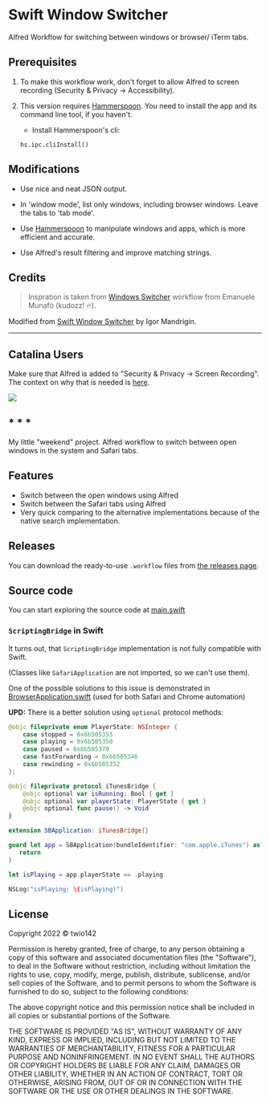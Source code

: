 # Swift Window Switcher

Alfred Workflow for switching between windows or browser/ iTerm tabs.

## Prerequisites

1. To make this workflow work, don't forget to allow Alfred to screen recording (Security & Privacy → Accessibility).

2. This version requires [Hammerspoon](https://github.com/Hammerspoon/hammerspoon). You need to install the app and its command line tool, if you haven't.

    - Install Hammerspoon's cli:

    ```
    hs.ipc.cliInstall()
    ```

## Modifications

- Use nice and neat JSON output.

- In 'window mode', list only windows, including browser windows. Leave the tabs to 'tab mode'.

- Use [Hammerspoon](https://github.com/Hammerspoon/hammerspoon) to manipulate windows and apps, which is more efficient and accurate.

- Use Alfred's result filtering and improve matching strings.

## Credits

> Inspration is taken from [Windows Switcher](https://www.alfredforum.com/topic/9326-a-simple-windows-switcher/) workflow from Emanuele Munafò (kudozz! 🔥).

Modified from [Swift Window Switcher](https://github.com/mandrigin/AlfredSwitchWindows) by Igor Mandrigin.

---

## Catalina Users

Make sure that Alfred is added to "Security & Privacy -> Screen Recording".
The context on why that is needed is [here](https://github.com/mandrigin/AlfredSwitchWindows/issues/31).

![](/catalina.png)

## * * *

My little "weekend" project.
Alfred workflow to switch between open windows in the system and Safari tabs.

## Features
- Switch between the open windows using Alfred
- Switch between the Safari tabs using Alfred
- Very quick comparing to the alternative implementations because of the native search implementation.

## Releases

You can download the ready-to-use `.workflow` files from [the releases page](https://github.com/mandrigin/AlfredSwitchWindows/releases).

## Source code

You can start exploring the source code at [main.swift](EnumWindows/main.swift)

### `ScriptingBridge` in Swift

It turns out, that `ScriptingBridge` implementation is not fully compatible with Swift.

(Classes like `SafariApplication` are not imported, so we can't use them).

One of the possible solutions to this issue is demonstrated in [BrowserApplication.swift](EnumWindows/BrowserApplication.swift)
(used for both Safari and Chrome automation)

**UPD:** There is a better solution using `optional` protocol methods:
```swift
@objc fileprivate enum PlayerState: NSInteger {
    case stopped = 0x6b505353
    case playing = 0x6b505350
    case paused = 0x6b505370
    case fastForwarding = 0x6b505346
    case rewinding = 0x6b505352
};

@objc fileprivate protocol iTunesBridge {
    @objc optional var isRunning: Bool { get }
    @objc optional var playerState: PlayerState { get }
    @objc optional func pause() -> Void
}

extension SBApplication: iTunesBridge{}

guard let app = SBApplication(bundleIdentifier: "com.apple.iTunes") as? iTunesBridge else {
   return
}

let isPlaying = app.playerState == .playing

NSLog("isPlaying: \(isPlaying)")
```

## License

Copyright 2022 © twio142

Permission is hereby granted, free of charge, to any person obtaining a copy of this software and associated documentation files (the "Software"), to deal in the Software without restriction, including without limitation the rights to use, copy, modify, merge, publish, distribute, sublicense, and/or sell copies of the Software, and to permit persons to whom the Software is furnished to do so, subject to the following conditions:

The above copyright notice and this permission notice shall be included in all copies or substantial portions of the Software.

THE SOFTWARE IS PROVIDED "AS IS", WITHOUT WARRANTY OF ANY KIND, EXPRESS OR IMPLIED, INCLUDING BUT NOT LIMITED TO THE WARRANTIES OF MERCHANTABILITY, FITNESS FOR A PARTICULAR PURPOSE AND NONINFRINGEMENT. IN NO EVENT SHALL THE AUTHORS OR COPYRIGHT HOLDERS BE LIABLE FOR ANY CLAIM, DAMAGES OR OTHER LIABILITY, WHETHER IN AN ACTION OF CONTRACT, TORT OR OTHERWISE, ARISING FROM, OUT OF OR IN CONNECTION WITH THE SOFTWARE OR THE USE OR OTHER DEALINGS IN THE SOFTWARE.
